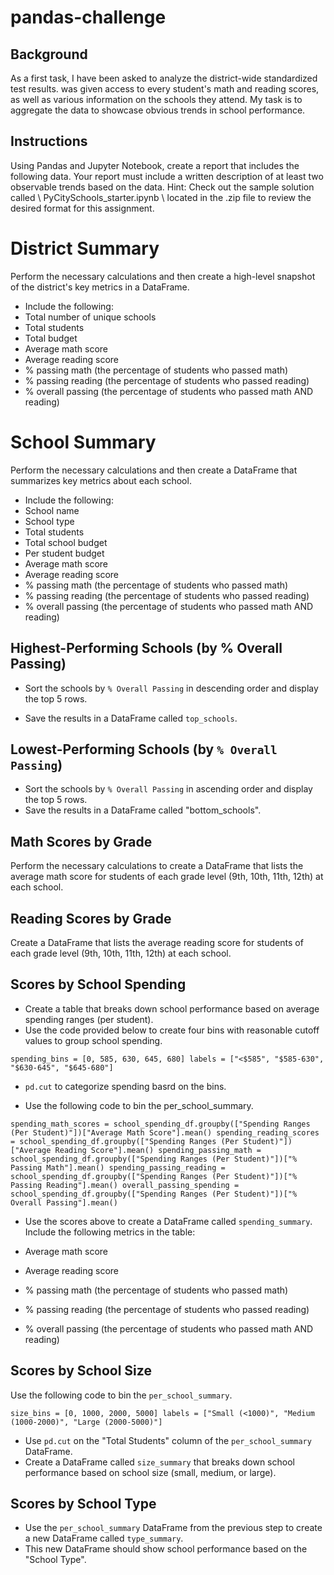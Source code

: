 # pandas-challenge


## Background


As a first task, I have been asked to analyze the district-wide standardized test results. was  given access to every student's math and reading scores, as well as various information on the schools they attend. My task is to aggregate the data to showcase obvious trends in school performance.

## Instructions

Using Pandas and Jupyter Notebook, create a report that includes the following data. Your report must include a written description of at least two observable trends based on the data.
Hint: Check out the sample solution called \ PyCitySchools_starter.ipynb  \ located in the .zip file to review the desired format for this assignment.

# District Summary

Perform the necessary calculations and then create a high-level snapshot of the district's key metrics in a DataFrame.

* Include the following:
* Total number of unique schools
* Total students
* Total budget
* Average math score
* Average reading score
* % passing math (the percentage of students who passed math)
* % passing reading (the percentage of students who passed reading)
* % overall passing (the percentage of students who passed math AND reading)

# School Summary

Perform the necessary calculations and then create a DataFrame that summarizes key metrics about each school.

* Include the following:
* School name
* School type
* Total students
* Total school budget
* Per student budget
* Average math score
* Average reading score
* % passing math (the percentage of students who passed math)
* % passing reading (the percentage of students who passed reading)
* % overall passing (the percentage of students who passed math AND reading)

## Highest-Performing Schools (by % Overall Passing)

 * Sort the schools by `% Overall Passing`  in descending order and display the top 5 rows.

 * Save the results in a DataFrame called `top_schools`.

 ## Lowest-Performing Schools (by `% Overall Passing`)

 * Sort the schools by `% Overall Passing` in ascending order and display the top 5 rows.
 * Save the results in a DataFrame called "bottom_schools".

## Math Scores by Grade

Perform the necessary calculations to create a DataFrame that lists the average math score for students of each grade level (9th, 10th, 11th, 12th) at each school.


## Reading Scores by Grade

Create a DataFrame that lists the average reading score for students of each grade level (9th, 10th, 11th, 12th) at each school.

## Scores by School Spending

 * Create a table that breaks down school performance based on average spending ranges (per student).
 * Use the code provided below to create four bins with reasonable cutoff values to group school spending.

`spending_bins = [0, 585, 630, 645, 680]
labels = ["<$585", "$585-630", "$630-645", "$645-680"]`

 * `pd.cut` to categorize spending basrd on the bins.

 * Use the following code to bin the per_school_summary.

`spending_math_scores = school_spending_df.groupby(["Spending Ranges (Per Student)"])["Average Math Score"].mean()
spending_reading_scores = school_spending_df.groupby(["Spending Ranges (Per Student)"])["Average Reading Score"].mean()
spending_passing_math = school_spending_df.groupby(["Spending Ranges (Per Student)"])["% Passing Math"].mean()
spending_passing_reading = school_spending_df.groupby(["Spending Ranges (Per Student)"])["% Passing Reading"].mean()
overall_passing_spending = school_spending_df.groupby(["Spending Ranges (Per Student)"])["% Overall Passing"].mean()`

 * Use the scores above to create a DataFrame called `spending_summary`.
   Include the following metrics in the table:

 * Average math score
 * Average reading score
 * % passing math (the percentage of students who passed math)
 * % passing reading (the percentage of students who passed reading)
 * % overall passing (the percentage of students who passed math AND reading)

 ## Scores by School Size

Use the following code to bin the `per_school_summary`.

 `size_bins = [0, 1000, 2000, 5000]
labels = ["Small (<1000)", "Medium (1000-2000)", "Large (2000-5000)"]`

 * Use `pd.cut` on the "Total Students" column of the `per_school_summary` DataFrame.
 * Create a DataFrame called `size_summary` that breaks down school performance based on school size (small, medium, or large).

## Scores by School Type

* Use the `per_school_summary` DataFrame from the previous step to create a new DataFrame called `type_summary`.
* This new DataFrame should show school performance based on the "School Type".
